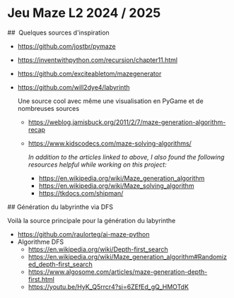 # Jeu Maze L2 2024 / 2025

##  Quelques sources d'inspiration

* https://github.com/jostbr/pymaze

* https://inventwithpython.com/recursion/chapter11.html

* https://github.com/exciteabletom/mazegenerator

* https://github.com/will2dye4/labyrinth

  Une source cool avec même une visualisation en PyGame et de nombreuses sources

  * https://weblog.jamisbuck.org/2011/2/7/maze-generation-algorithm-recap

  * https://www.kidscodecs.com/maze-solving-algorithms/

    *In addition to the articles linked to above, I also found the following resources helpful while working on this project:*

    * https://en.wikipedia.org/wiki/Maze_generation_algorithm
    * https://en.wikipedia.org/wiki/Maze_solving_algorithm
    * https://tkdocs.com/shipman/


## Génération du labyrinthe via DFS

Voilà la source principale pour la génération du labyrinthe

* https://github.com/raulorteg/ai-maze-python
* Algorithme DFS
  * https://en.wikipedia.org/wiki/Depth-first_search
  * https://en.wikipedia.org/wiki/Maze_generation_algorithm#Randomized_depth-first_search
  * https://www.algosome.com/articles/maze-generation-depth-first.html
  * https://youtu.be/HyK_Q5rrcr4?si=6ZEfEd_gQ_HMOTdK
